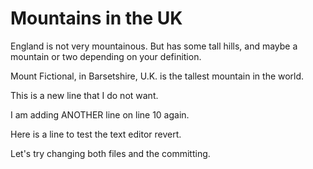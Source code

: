 Mountains in the UK
===================
England is not very mountainous. 
But has some tall hills, and maybe a mountain or two depending on your definition.

Mount Fictional, in Barsetshire, U.K. is the tallest mountain in the world.

This is a new line that I do not want. 

I am adding ANOTHER line on line 10 again. 

Here is a line to test the text editor revert. 

Let's try changing both files and the committing. 